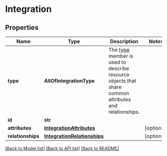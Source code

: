 # Integration

## Properties
Name | Type | Description | Notes
------------ | ------------- | ------------- | -------------
**type** | **AllOfIntegrationType** | The [type](https://jsonapi.org/format/#document-resource-object-identification) member is used to describe resource objects that share common attributes and relationships. | 
**id** | **str** |  | 
**attributes** | [**IntegrationAttributes**](IntegrationAttributes.md) |  | [optional] 
**relationships** | [**IntegrationRelationships**](IntegrationRelationships.md) |  | [optional] 

[[Back to Model list]](../README.md#documentation-for-models) [[Back to API list]](../README.md#documentation-for-api-endpoints) [[Back to README]](../README.md)

